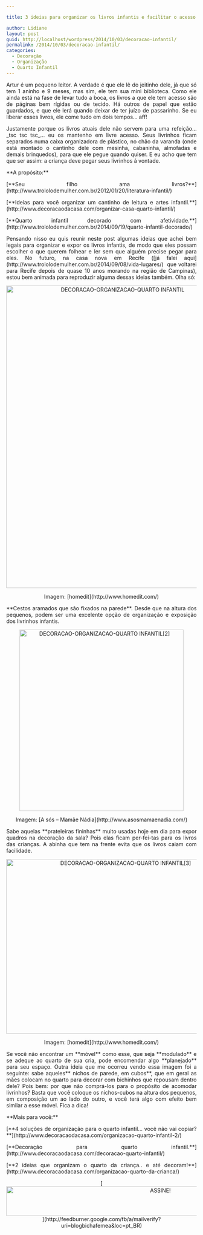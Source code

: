 ```yaml
---

title: 3 ideias para organizar os livros infantis e facilitar o acesso.

author: Lidiane
layout: post
guid: http://localhost/wordpress/2014/10/03/decoracao-infantil/
permalink: /2014/10/03/decoracao-infantil/
categories:
  - Decoração
  - Organização
  - Quarto Infantil
---
```

<p align="justify">
  Artur é um pequeno leitor. A verdade é que ele lê do jeitinho dele, já que só tem 1 aninho e 9 meses, mas sim, ele tem sua mini biblioteca. Como ele ainda está na fase de levar tudo a boca, os livros a que ele tem acesso são de páginas bem rígidas ou de tecido. Há outros de papel que estão guardados, e que ele lerá quando deixar de ter juízo de passarinho. Se eu liberar esses livros, ele come tudo em dois tempos… aff!
</p>

<p align="justify">
  Justamente porque os livros atuais dele não servem para uma refeição… _tsc tsc tsc_… eu os mantenho em livre acesso. Seus livrinhos ficam separados numa caixa organizadora de plástico, no chão da varanda (onde está montado o cantinho dele com mesinha, cabaninha, almofadas e demais brinquedos), para que ele pegue quando quiser. E eu acho que tem que ser assim: a criança deve pegar seus livrinhos á vontade.
</p>

<p align="justify">
  **A propósito:**
</p>

<p align="justify">
  [**Seu filho ama livros?**](http://www.trololodemulher.com.br/2012/01/20/literatura-infantil/) 
</p>

<p align="justify">
  [**Ideias para você organizar um cantinho de leitura e artes infantil.**](http://www.decoracaodacasa.com/organizar-casa-quarto-infantil/) 
</p>

<p align="justify">
  [**Quarto infantil decorado com afetividade.**](http://www.trololodemulher.com.br/2014/09/19/quarto-infantil-decorado/) 
</p>

<p align="justify">
  Pensando nisso eu quis reunir neste post algumas ideias que achei bem legais para organizar e expor os livros infantis, de modo que eles possam escolher o que querem folhear e ler sem que alguém precise pegar para eles. No futuro, na casa nova em Recife ([já falei aqui](http://www.trololodemulher.com.br/2014/09/08/vida-lugares/)  que voltarei para Recife depois de quase 10 anos morando na região de Campinas), estou bem animada para reproduzir alguma dessas ideias também. Olha só:
</p>

<p align="center">
  <a href="http://www.trololodemulher.com.br/blog/wp-content/uploads/2014/09/DECORACAO-ORGANIZACAO-QUARTO-INFANTIL.jpg"><img class="alignnone size-full wp-image-10446" src="http://www.trololodemulher.com.br/blog/wp-content/uploads/2014/09/DECORACAO-ORGANIZACAO-QUARTO-INFANTIL.jpg" alt="DECORACAO-ORGANIZACAO-QUARTO INFANTIL" width="600" height="800" /></a>
</p>

<p align="center">
  Imagem: [homedit](http://www.homedit.com/) 
</p>

<p align="justify">
  **Cestos aramados que são fixados na parede**. Desde que na altura dos pequenos, podem ser uma excelente opção de organização e exposição dos livrinhos infantis.
</p>

<p align="center">
  <a href="http://www.trololodemulher.com.br/blog/wp-content/uploads/2014/09/DECORACAO-ORGANIZACAO-QUARTO-INFANTIL2.jpg"><img class="alignnone size-full wp-image-10447" src="http://www.trololodemulher.com.br/blog/wp-content/uploads/2014/09/DECORACAO-ORGANIZACAO-QUARTO-INFANTIL2.jpg" alt="DECORACAO-ORGANIZACAO-QUARTO INFANTIL[2]" width="434" height="480" /></a>
</p>

<p align="center">
  Imagem: [A sós – Mamãe Nádia](http://www.asosmamaenadia.com/) 
</p>

<p align="justify">
  Sabe aquelas **prateleiras fininhas** muito usadas hoje em dia para expor quadros na decoração da sala? Pois elas ficam per-fei-tas para os livros das crianças. A abinha que tem na frente evita que os livros caiam com facilidade.
</p>

<p align="center">
  <a href="http://www.trololodemulher.com.br/blog/wp-content/uploads/2014/09/DECORACAO-ORGANIZACAO-QUARTO-INFANTIL3.jpg"><img class="alignnone size-full wp-image-10449" src="http://www.trololodemulher.com.br/blog/wp-content/uploads/2014/09/DECORACAO-ORGANIZACAO-QUARTO-INFANTIL3.jpg" alt="DECORACAO-ORGANIZACAO-QUARTO INFANTIL[3]" width="616" height="462" /></a>
</p>

<p align="center">
  Imagem: [homedit](http://www.homedit.com/) 
</p>

<p align="justify">
  Se você não encontrar um **móvel** como esse, que seja **modulado** e se adeque ao quarto de sua cria, pode encomendar algo **planejado** para seu espaço. Outra ideia que me ocorreu vendo essa imagem foi a seguinte: sabe aqueles** nichos de parede, em cubos**, que em geral as mães colocam no quarto para decorar com bichinhos que repousam dentro dele? Pois bem: por que não comprá-los para o propósito de acomodar livrinhos? Basta que você coloque os nichos-cubos na altura dos pequenos, em composição um ao lado do outro, e você terá algo com efeito bem similar a esse móvel. Fica a dica!
</p>

<p align="justify">
  **Mais para você:**
</p>

<p align="justify">
  [**4 soluções de organização para o quarto infantil… você não vai copiar?**](http://www.decoracaodacasa.com/organizacao-quarto-infantil-2/) 
</p>

<p align="justify">
  [**Decoração para quarto infantil.**](http://www.decoracaodacasa.com/decoracao-quarto-infantil/) 
</p>

<p align="justify">
  [**2 ideias que organizam o quarto da criança.. e até decoram!**](http://www.decoracaodacasa.com/organizacao-quarto-da-crianca/) 
</p>

<p align="center">
  [<img class="alignnone size-full wp-image-10439" src="http://www.trololodemulher.com.br/blog/wp-content/uploads/2014/09/ASSINE.png" alt="ASSINE!" width="800" height="78" />](http://feedburner.google.com/fb/a/mailverify?uri=blogbichafemea&loc=pt_BR) 
</p>

<p align="center">
  <p align="justify">